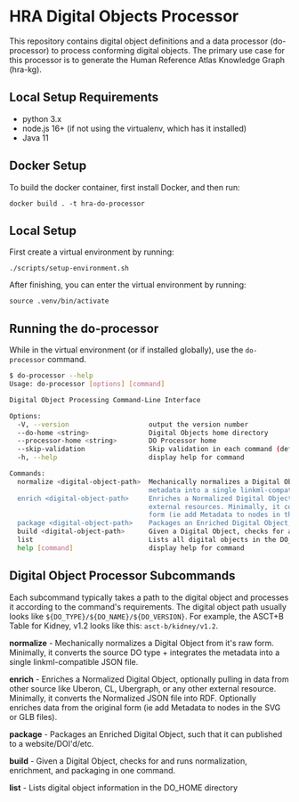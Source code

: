 # HRA Digital Objects Processor

This repository contains digital object definitions and a data processor (do-processor) to process conforming digital objects. The primary use case for this processor is to generate the Human Reference Atlas Knowledge Graph (hra-kg).

## Local Setup Requirements

- python 3.x
- node.js 16+ (if not using the virtualenv, which has it installed)
- Java 11

## Docker Setup

To build the docker container, first install Docker, and then run:

`docker build . -t hra-do-processor`

## Local Setup

First create a virtual environment by running:

`./scripts/setup-environment.sh`

After finishing, you can enter the virtual environment by running:

`source .venv/bin/activate`

## Running the do-processor

While in the virtual environment (or if installed globally), use the `do-processor` command.

```bash
$ do-processor --help
Usage: do-processor [options] [command]

Digital Object Processing Command-Line Interface

Options:
  -V, --version                    output the version number
  --do-home <string>               Digital Objects home directory
  --processor-home <string>        DO Processor home
  --skip-validation                Skip validation in each command (default: false)
  -h, --help                       display help for command

Commands:
  normalize <digital-object-path>  Mechanically normalizes a Digital Object from it's raw form. Minimally, it converts the source DO type + integrates the
                                   metadata into a single linkml-compatible JSON file.
  enrich <digital-object-path>     Enriches a Normalized Digital Object, optionally pulling in data from other sources like Uberon, CL, Ubergraph, or other
                                   external resources. Minimally, it converts the Normalized JSON file into RDF. Optionally enriches data from the original
                                   form (ie add Metadata to nodes in the SVG or GLB files).
  package <digital-object-path>    Packages an Enriched Digital Object, such that it can published to a website/DOI'd/etc and used
  build <digital-object-path>      Given a Digital Object, checks for and runs normalization, enrichment, and packaging in one command.
  list                             Lists all digital objects in the DO_HOME directory
  help [command]                   display help for command
```

## Digital Object Processor Subcommands

Each subcommand typically takes a path to the digital object and processes it according to the command's requirements. The digital object path usually looks like `${DO_TYPE}/${DO_NAME}/${DO_VERSION}`. For example, the ASCT+B Table for Kidney, v1.2 looks like this: `asct-b/kidney/v1.2`.

**normalize** - Mechanically normalizes a Digital Object from it's raw form. Minimally, it converts the source DO type + integrates the metadata into a single linkml-compatible JSON file.

**enrich** - Enriches a Normalized Digital Object, optionally pulling in data from other source like Uberon, CL, Ubergraph, or any other external resource. Minimally, it converts the Normalized JSON file into RDF. Optionally enriches data from the original form (ie add Metadata to nodes in the SVG or GLB files).

**package** - Packages an Enriched Digital Object, such that it can published to a website/DOI'd/etc.

**build** - Given a Digital Object, checks for and runs normalization, enrichment, and packaging in one command.

**list** - Lists digital object information in the DO_HOME directory
